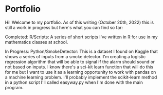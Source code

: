 # Portfolio

Hi!  Welcome to my portfolio.  As of this writing (October 20th, 2022) this is still a work in progress but here's what you can find so far:

Completed:
R/Scripts: A series of short scripts I've written in R for use in my mathematics classes at school.

In Progress:
Python/SmokeDetector: This is a dataset I found on Kaggle that shows a series of inputs from a smoke detector.  I'm creating a logistic regression algorithm that will be able to signal if the alarm should sound or not based on inputs.  I know there's a sci-kit learn function that will do this for me but I want to use it as a learning opportunity to work with pandas on a machine learning problem.  I'll probably implement the scikit-learn method in a python script I'll called easyway.py when I'm done with the main program.
